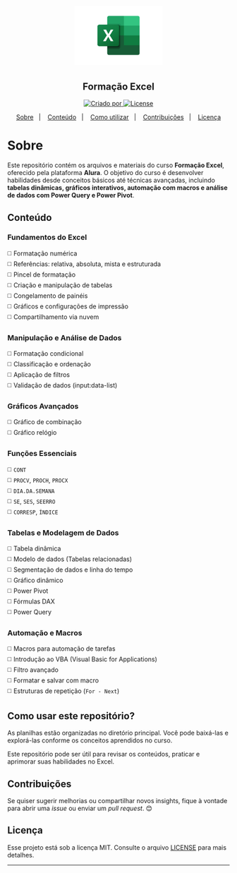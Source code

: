 <h1 align="center">
    <img alt="Ícone Excel" title="Ícone Excel" src="assets/excel-logo.png" width="200px" />
</h1>

<h2 align="center">Formação Excel</h2>

<p align="center">
 <a href="https://www.linkedin.com/in/pedromiguelsbs/">
   <img alt="Criado por" src="https://img.shields.io/static/v1?label=Criado por&message=pedromiguelsbs&color=33C481&labelColor=000000">
 </a>
 <a href="https://github.com/pedromiguelsbs/formacao-excel/blob/main/LICENSE">
   <img alt="License" src="https://img.shields.io/static/v1?label=License&message=MIT&color=33C481&labelColor=000000">
 </a>
</p>

<p align="center">
  <a href="#sobre">Sobre</a>&nbsp;&nbsp;&nbsp;|&nbsp;&nbsp;&nbsp;
  <a href="#conteúdo">Conteúdo</a>&nbsp;&nbsp;&nbsp;|&nbsp;&nbsp;&nbsp;
  <a href="#como-usar-este-repositório">Como utilizar</a>&nbsp;&nbsp;&nbsp;|&nbsp;&nbsp;&nbsp;
  <a href="#contribuições">Contribuições</a>&nbsp;&nbsp;&nbsp;|&nbsp;&nbsp;&nbsp;
  <a href="#licença">Licença</a>
</p>

# Sobre 

Este repositório contém os arquivos e materiais do curso **Formação Excel**, oferecido pela plataforma **Alura**. O objetivo do curso é desenvolver habilidades desde conceitos básicos até técnicas avançadas, incluindo **tabelas dinâmicas, gráficos interativos, automação com macros e análise de dados com Power Query e Power Pivot**.  

## Conteúdo  

### Fundamentos do Excel  
◻️ Formatação numérica  
◻️ Referências: relativa, absoluta, mista e estruturada  
◻️ Pincel de formatação  
◻️ Criação e manipulação de tabelas  
◻️ Congelamento de painéis  
◻️ Gráficos e configurações de impressão  
◻️ Compartilhamento via nuvem  

### Manipulação e Análise de Dados  
◻️ Formatação condicional  
◻️ Classificação e ordenação  
◻️ Aplicação de filtros  
◻️ Validação de dados (input:data-list)  

### Gráficos Avançados  
◻️ Gráfico de combinação  
◻️ Gráfico relógio  

### Funções Essenciais  
◻️ `CONT`  
◻️ `PROCV`, `PROCH`, `PROCX`  
◻️ `DIA.DA.SEMANA`  
◻️ `SE`, `SES`, `SEERRO`  
◻️ `CORRESP`, `ÍNDICE`  

### Tabelas e Modelagem de Dados  
◻️ Tabela dinâmica  
◻️ Modelo de dados (Tabelas relacionadas)  
◻️ Segmentação de dados e linha do tempo  
◻️ Gráfico dinâmico  
◻️ Power Pivot  
◻️ Fórmulas DAX  
◻️ Power Query  

### Automação e Macros  
◻️ Macros para automação de tarefas  
◻️ Introdução ao VBA (Visual Basic for Applications)  
◻️ Filtro avançado  
◻️ Formatar e salvar com macro  
◻️ Estruturas de repetição (`For - Next`)  

## Como usar este repositório?  
As planilhas estão organizadas no diretório principal. Você pode baixá-las e explorá-las conforme os conceitos aprendidos no curso.  

Este repositório pode ser útil para revisar os conteúdos, praticar e aprimorar suas habilidades no Excel.  

## Contribuições
Se quiser sugerir melhorias ou compartilhar novos insights, fique à vontade para abrir uma _issue_ ou enviar um _pull request_. 😊  

## Licença

Esse projeto está sob a licença MIT. Consulte o arquivo [LICENSE](https://github.com/pedromiguelsbs/formacao-excel/blob/main/LICENSE) para mais detalhes.

---
